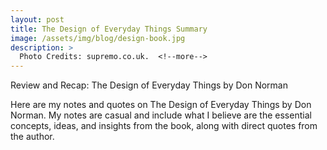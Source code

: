 ```yaml
---
layout: post
title: The Design of Everyday Things Summary
image: /assets/img/blog/design-book.jpg
description: >
  Photo Credits: supremo.co.uk.  <!--more-->
---
```


Review and Recap: The Design of Everyday Things by Don Norman

<!--more-->

Here are my notes and quotes on The Design of Everyday Things by Don Norman. My notes are casual and include what I believe are the essential concepts, ideas, and insights from the book, along with direct quotes from the author.



